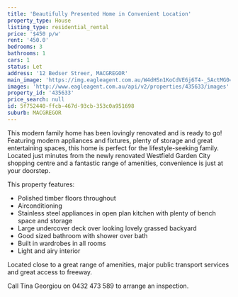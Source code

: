 ```yaml
---
title: 'Beautifully Presented Home in Convenient Location'
property_type: House
listing_type: residential_rental
price: '$450 p/w'
rent: '450.0'
bedrooms: 3
bathrooms: 1
cars: 1
status: Let
address: '12 Bedser Streer, MACGREGOR'
main_image: 'https://img.eagleagent.com.au/W4dHSn1KoCdVE6j6T4-_5ActMG0=/1280x854/smart/https://s3-us-west-2.amazonaws.com/eagleagent-orig/images/6826275/416245833-image-M.jpg'
images: 'http://www.eagleagent.com.au/api/v2/properties/435633/images'
property_id: '435633'
price_search: null
id: 5f752440-ffcb-467d-93cb-353c0a951698
suburb: MACGREGOR
---
```

This modern family home has been lovingly renovated and is ready to go! Featuring modern appliances and fixtures, plenty of storage and great entertaining spaces, this home is perfect for the lifestyle-seeking family. Located just minutes from the newly renovated Westfield Garden City shopping centre and a fantastic range of amenities, convenience is just at your doorstep.

This property features:
*  Polished timber floors throughout
*  Airconditioning
*  Stainless steel appliances in open plan kitchen with plenty of bench space and storage
*  Large undercover deck over looking lovely grassed backyard
*  Good sized bathroom with shower over bath
*  Built in wardrobes in all rooms
*  Light and airy interior

Located close to a great range of amenities, major public transport services and great access to freeway.

Call Tina Georgiou on 0432 473 589 to arrange an inspection.